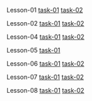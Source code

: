 Lesson-01 
[task-01](https://valentynskotnitskyi.github.io/homework/lesson-01/cv-1_1.html)
[task-02](https://valentynskotnitskyi.github.io/homework/lesson-01/cv-1_2.html)

Lesson-02 
[task-01](https://valentynskotnitskyi.github.io/homework/lesson-02/task-01/03_index.html)
[task-02](https://valentynskotnitskyi.github.io/homework/lesson-02/task-02/01_index.html) 

Lesson-04
[task-01](https://valentynskotnitskyi.github.io/homework/lesson-04/simple/index.html)
[task-02](https://valentynskotnitskyi.github.io/homework/lesson-04/hard/index.html) 

Lesson-05
[task-01](https://valentynskotnitskyi.github.io/homework/lesson-05/index.html)

Lesson-06
[task-01](https://valentynskotnitskyi.github.io/homework/lesson-06/task-01/index.html)
[task-02](https://valentynskotnitskyi.github.io/homework/lesson-06/task-02/index.html) 

Lesson-07
[task-01](https://valentynskotnitskyi.github.io/homework/lesson-07/task-01/index.html)
[task-02](https://valentynskotnitskyi.github.io/homework/lesson-07/task-02/index.html) 

Lesson-08
[task-01](https://valentynskotnitskyi.github.io/homework/lesson-08/task-01/index.html)
[task-02](https://valentynskotnitskyi.github.io/homework/lesson-08/task-02/index.html)